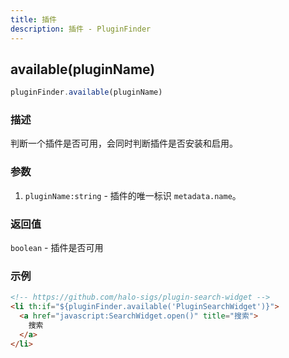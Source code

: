 ```yaml
---
title: 插件
description: 插件 - PluginFinder
---
```


## available(pluginName)

```js
pluginFinder.available(pluginName)
```

### 描述

判断一个插件是否可用，会同时判断插件是否安装和启用。

### 参数

1. `pluginName:string` - 插件的唯一标识 `metadata.name`。

### 返回值

`boolean` - 插件是否可用

### 示例

```html
<!-- https://github.com/halo-sigs/plugin-search-widget -->
<li th:if="${pluginFinder.available('PluginSearchWidget')}">
  <a href="javascript:SearchWidget.open()" title="搜索">
    搜索
  </a>
</li>
```
